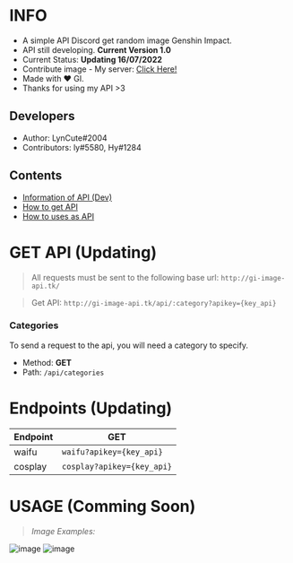 # INFO
- A simple API Discord get random image Genshin Impact. 
- API still developing. **Current Version 1.0** 
- Current Status: **Updating 16/07/2022**
- Contribute image - My server: [Click Here!](https://discord.gg/6TZVye2G3E)
- Made with ❤️ GI.
- Thanks for using my API >3
## Developers
- Author: LynCute#2004
- Contributors: ly#5580, Hy#1284 
## Contents
- [Information of API (Dev)](#info)
- [How to get API](#get-api-updating)
- [How to uses as API](#usage-comming-soon)
# GET API (Updating)
> All requests must be sent to the following base url: `http://gi-image-api.tk/` 

> Get API: `http://gi-image-api.tk/api/:category?apikey={key_api}`

### Categories

To send a request to the api, you will need a category to specify.

- Method: **GET**
- Path: `/api/categories`

# Endpoints (Updating)
| Endpoint  | GET |
| ------------- | ------------- |
| waifu  | ```waifu?apikey={key_api}```  |
| cosplay  | ```cosplay?apikey={key_api}```  |

# USAGE (Comming Soon)
> *Image Examples:*


![image](https://user-images.githubusercontent.com/52123370/178935636-d857b780-6761-4e2e-8f8a-e911bc5592cf.png) ![image](https://user-images.githubusercontent.com/52123370/178936936-f109d4d3-9759-444e-994c-59a128e1b725.png)


